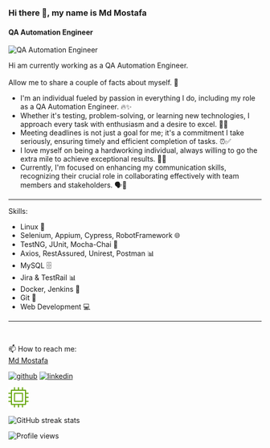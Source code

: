 ### Hi there 👋, my name is **Md Mostafa**
#### QA Automation Engineer
![QA Automation Engineer](https://media.licdn.com/dms/image/C5616AQFZDWvhFSmQjA/profile-displaybackgroundimage-shrink_350_1400/0/1649794604412?e=1690416000&v=beta&t=fT3SfJYI8UhumMcSXK7futiiZY4J_cGDbvhtV8GKBnM)

Hi am currently working as a QA Automation Engineer.
<br>
<br>
Allow me to share a couple of facts about myself. 🌟
- I'm an individual fueled by passion in everything I do, including my role as a QA Automation Engineer. 🔥✨
- Whether it's testing, problem-solving, or learning new technologies, I approach every task with enthusiasm and a desire to excel. 💪🌟
- Meeting deadlines is not just a goal for me; it's a commitment I take seriously, ensuring timely and efficient completion of tasks. ⏰✅
- I love myself on being a hardworking individual, always willing to go the extra mile to achieve exceptional results. 💯💼
- Currently, I'm focused on enhancing my communication skills, recognizing their crucial role in collaborating effectively with team members and stakeholders. 🗣️💬

<hr>

Skills: 
- Linux 🐧
- Selenium, Appium, Cypress, RobotFramework 🌐 
- TestNG, JUnit, Mocha-Chai 🌲 
- Axios, RestAssured, Unirest, Postman 📊
- MySQL 🗄️ 
- Jira & TestRail 📊 
- Docker, Jenkins 🚀 
- Git 🌿 
- Web Development 💻

<hr>

<br> <div> 📫 How to reach me: <div class="badge-base LI-profile-badge" data-locale="en_US" data-size="large" data-theme="dark" data-type="HORIZONTAL" data-vanity="md-mostafa-akash" data-version="v1"><a class="badge-base__link LI-simple-link" href="https://bd.linkedin.com/in/md-mostafa-akash?trk=profile-badge">Md Mostafa</a></div>
</div>
              


[<img src='https://cdn.jsdelivr.net/npm/simple-icons@3.0.1/icons/github.svg' alt='github' height='40'>](https://github.com/md-mostafa)  [<img src='https://cdn.jsdelivr.net/npm/simple-icons@3.0.1/icons/linkedin.svg' alt='linkedin' height='40'>](https://www.linkedin.com/in/md-mostafa-55bb341a6/)  

<a href='https://docs.github.com/en/developers'><img src='https://raw.githubusercontent.com/acervenky/animated-github-badges/master/assets/devbadge.gif' width='40' height='40'></a> 



![GitHub streak stats](https://streak-stats.demolab.com/?user=md-mostafa)  

![Profile views](https://gpvc.arturio.dev/md-mostafa)  
